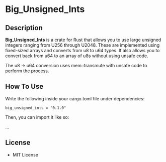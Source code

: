# Big_Unsigned_Ints

## Description

**Big_Unsigned_Ints** is a crate for Rust that allows you to use large unsigned integers ranging from U256 through U2048. These are implemented using fixed-sized arrays and converts from u8 to u64 types. It also allows you to convert back from u64 to an array of u8s without using unsafe code.

The u8 -> u64 conversion uses mem::transmute with unsafe code to perform the process.

## How To Use

Write the following inside your cargo.toml file under dependencies:

`big_unsigned_ints = "0.1.0"`

Then, you can import it like so:

...

## License

* MIT License
